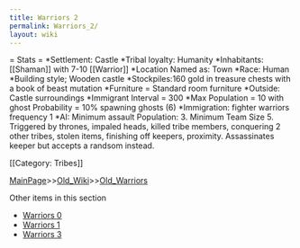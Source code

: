 ```yaml
---
title: Warriors 2
permalink: Warriors_2/
layout: wiki
---
```

= Stats =
*Settlement: Castle
*Tribal loyalty: Humanity
*Inhabitants: [[Shaman]] with 7-10 [[Warrior]]
*Location Named as: Town
*Race: Human
*Building style; Wooden castle
*Stockpiles:160 gold in treasure chests with a book of beast mutation
*Furniture =  Standard room furniture
*Outside: Castle surroundings 
*Immigrant Interval = 300
*Max Population = 10 with ghost Probability = 10% spawning ghosts (6) 
*Immigration: fighter warriors frequency 1 
*AI: Minimum assault Population: 3. Minimum Team Size 5. Triggered by thrones, impaled heads, killed tribe members, conquering 2 other tribes, stolen items, finishing off keepers, proximity. Assassinates keeper but accepts a randsom instead.

[[Category: Tribes]]

[MainPage](/keeperrl_wiki/ "wikilink")>>[Old_Wiki](/keeperrl_wiki/Old_Wiki "wikilink")>>[Old_Warriors](/keeperrl_wiki/Old_Warriors "wikilink")

Other items in this section
-    [Warriors 0](/keeperrl_wiki/Warriors_0 "wikilink")
-    [Warriors 1](/keeperrl_wiki/Warriors_1 "wikilink")
-    [Warriors 3](/keeperrl_wiki/Warriors_3 "wikilink")
